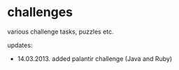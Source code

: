 challenges
==========

various challenge tasks, puzzles etc.

updates:
* 14.03.2013. added palantir challenge (Java and Ruby)
